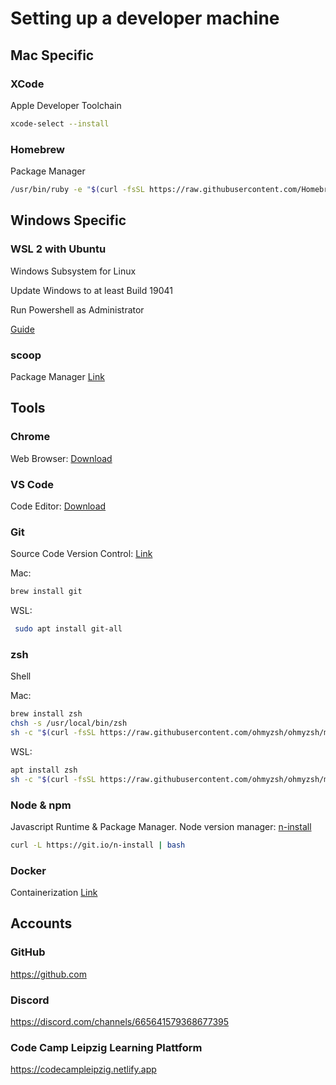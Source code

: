 # Setting up a developer machine

## Mac Specific

### XCode

Apple Developer Toolchain

```bash
xcode-select --install
```

### Homebrew

Package Manager

```bash
/usr/bin/ruby -e "$(curl -fsSL https://raw.githubusercontent.com/Homebrew/install/master/install)"
```

## Windows Specific

### WSL 2 with Ubuntu

Windows Subsystem for Linux

Update Windows to at least Build 19041

Run Powershell as Administrator

[Guide](https://docs.microsoft.com/en-us/windows/wsl/install-win10)

### scoop

Package Manager [Link](https://scoop.sh)

## Tools

### Chrome

Web Browser: [Download](https://www.google.com/chrome/)

### VS Code

Code Editor: [Download](https://code.visualstudio.com/)

### Git

Source Code Version Control: [Link](https://git-scm.com/)

Mac:

```bash
brew install git
```

WSL:

```bash
 sudo apt install git-all
```

### zsh

Shell

Mac:

```bash
brew install zsh
chsh -s /usr/local/bin/zsh
sh -c "$(curl -fsSL https://raw.githubusercontent.com/ohmyzsh/ohmyzsh/master/tools/install.sh)"
```

WSL:

```bash
apt install zsh
sh -c "$(curl -fsSL https://raw.githubusercontent.com/ohmyzsh/ohmyzsh/master/tools/install.sh)"
```

### Node & npm

Javascript Runtime & Package Manager.
Node version manager: [n-install](https://github.com/mklement0/n-install)

```bash
curl -L https://git.io/n-install | bash
```

### Docker

Containerization [Link](https://www.docker.com/products/docker-desktop)

## Accounts

### GitHub

https://github.com

### Discord

https://discord.com/channels/665641579368677395

### Code Camp Leipzig Learning Plattform

https://codecampleipzig.netlify.app
